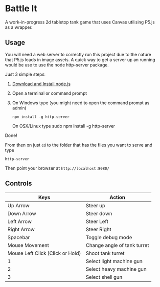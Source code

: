 # Battle It

A work-in-progress 2d tabletop tank game that uses Canvas utilising P5.js as a wrapper.


## Usage

You will need a web server to correctly run this project due to the nature that P5.js loads in image assets. A quick way to get a server up an running would be use to use the node http-server package.

Just 3 simple steps:

1.  [Download and Install node.js](http://nodejs.org/download)
2.  Open a terminal or command prompt
3.  On Windows type (you might need to open the command prompt as admin)

        npm install -g http-server

    On OSX/Linux type
        sudo npm install -g http-server

Done!

From then on just `cd` to the folder that has the files you want to serve and type

    http-server

Then point your browser at `http://localhost:8080/`

## Controls
Keys |  Action
--- | ---
Up Arrow | Steer up
Down Arrow | Steer down
Left Arrow | Steer Left
Right Arrow | Steer Right
Spacebar | Toggle debug mode  
Mouse Movement | Change angle of tank turret
Mouse Left Click (Click or Hold) | Shoot tank turret
1 | Select light machine gun
2 | Select heavy machine gun
3 | Select shell gun
